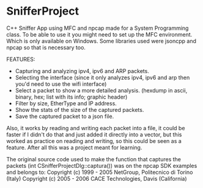 # SnifferProject
 C++ Sniffer App using MFC and npcap made for a System Programming class.
 To be able to use it you might need to set up the MFC environment. Which is only available on Windows.
 Some libraries used were jsoncpp and npcap so that is necessary too.
 
 
 
FEATURES:
- Capturing and analyzing ipv4, ipv6 and ARP packets. 
- Selecting the interface (since it only analyzes ipv4, ipv6 and arp then you'd need to use the wifi interface)
- Select a packet to show a more detailed analysis. (hexdump in ascii, binary, hex; list with its info; graphic header)
- Filter by size, EtherType and IP address.
- Show the stats of the size of the captured packets.
- Save the captured packet to a json file.

Also, it works by reading and writing each packet into a file, it could be faster if I didn't do that and just added it directly into a vector, but this worked as practice on reading and writing, so this could be seen as a feature. After all this was a project meant for learning.

The original source code used to make the function that captures the packets
(int  CSnifferProjectDlg::captura()) was on the npcap SDK examples and belongs to:
Copyright (c) 1999 - 2005 NetGroup, Politecnico di Torino (Italy)
Copyright (c) 2005 - 2006 CACE Technologies, Davis (California)

 
